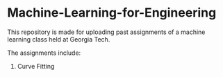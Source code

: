 # Machine-Learning-for-Engineering

This repository is made for uploading past assignments of a machine learning class held at Georgia Tech.

The assignments include:

1. Curve Fitting
  
